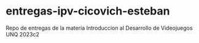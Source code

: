 # entregas-ipv-cicovich-esteban
Repo de entregas de la materia Introduccion al Desarrollo de Videojuegos UNQ 2023c2
